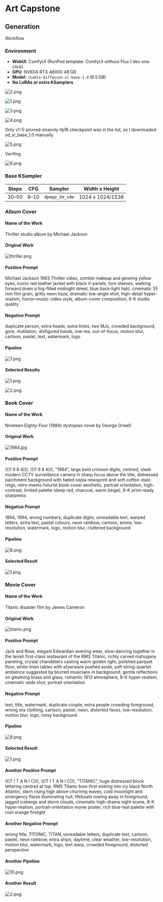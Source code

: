 # Art Capstone

## Generation
Workflow

### Environment
- **WebUI**: ComfyUI (RunPod template: ComfyUI without Flux.1 dev one-click)
- **GPU**: NVIDIA RTX A6000 48 GB
- **Model**: `stable-diffusion-xl-base-1.0` (6.5 GB)
- **No LoRAs or extra KSamplers**

![2.png](screenshots%2F2.png)

![1.png](screenshots%2F1.png)

![3.png](screenshots%2F3.png)

![4.png](screenshots%2F4.png)

Only v1-5-pruned-enaonly-fp16 checkpoint was in the list, so I downloaded sd_xl_base_1.0 manually

![5.png](screenshots%2F5.png)

Verifing

![6.png](screenshots%2F6.png)

### Base KSampler
| Steps | CFG  | Sampler        | Width x Height   |
|-------|------|----------------|------------------|
| 30–50 | 8–10 | `dpmpp_2m_sde` | 1024 x 1024/1536 |

### Album Cover

#### Name of the Work
Thriller studio album by Michael Jackson

#### Original Work

![thriller.png](images%2Falbum%2Foriginal%2Fthriller.png)

#### Positive Prompt
Michael Jackson 1983 Thriller video, zombie makeup and glowing yellow eyes, iconic red leather jacket with black V-panels, torn sleeves, walking forward down a fog-filled midnight street, blue back-light halo, cinematic 35 mm film grain, gritty neon haze, dramatic low-angle shot, high-detail hyper-realism, horror–music-video style, album-cover composition, 8-K studio quality

#### Negative Prompt
duplicate person, extra heads, extra limbs, two MJs, crowded background, gore, mutilation, disfigured hands, low-res, out-of-focus, motion blur, cartoon, pastel, text, watermark, logo

#### Pipeline
![7.png](screenshots%2F7.png)

#### Selected Results

![1.png](images%2Falbum%2Fnew%2F1.png)

![2.png](images%2Falbum%2Fnew%2F2.png)

### Book Cover

#### Name of the Work

Nineteen Eighty-Four (1984) dystopian novel by George Orwell

#### Original Work

![1984.jpg](images%2Fbook%2Foriginal%2F1984.jpg)

#### Positive Prompt

(((1 9 8 4))), (((1 9 8 4))), “1984”, large bold crimson digits, centred,
sleek modern CCTV surveillance camera in sharp focus above the title,
distressed parchment background with faded sepia newsprint and soft coffee-stain rings,
retro-meets-futurist book-cover aesthetic, portrait orientation, high-contrast,
limited palette (deep red, charcoal, warm beige), 8-K print-ready sharpness

#### Negative Prompt

1894, 1994, wrong numbers, duplicate digits, unreadable text, warped letters,
extra text, pastel colours, neon rainbow, cartoon, anime, low-resolution,
watermark, logo, motion blur, cluttered background

#### Pipeline

![8.png](screenshots%2F8.png)

#### Selected Result

![1.png](images%2Fbook%2Fnew%2F1.png)

### Movie Cover

#### Name of the Work

Titanic disaster film by James Cameron

#### Original Work

![titanic.png](images%2Fmovie%2Foriginal%2Ftitanic.png)

#### Positive Prompt

Jack and Rose, elegant Edwardian evening wear, slow-dancing together in the lavish first-class restaurant of the RMS Titanic, richly carved mahogany paneling, crystal chandeliers casting warm golden light, polished parquet floor, white-linen tables with silverware pushed aside, soft string-quartet ambience suggested by blurred musicians in background, gentle reflections on gleaming brass and glass, romantic 1912 atmosphere, 8-K hyper-realism, cinematic wide shot, portrait orientation

#### Negative Prompt

text, title, watermark, duplicate couple, extra people crowding foreground, wrong era clothing, cartoon, pastel, neon, distorted faces, low-resolution, motion blur, logo, noisy background

#### Pipeline

![9.png](screenshots%2F9.png)

#### Selected Result

![1.png](images%2Fmovie%2Fnew%2F1.png)

#### Another Positive Prompt

(((T I T A N I C))), (((T I T A N I C))), “TITANIC”, huge distressed block lettering centred at top,
RMS Titanic bow-first sinking into icy black North Atlantic, stern rising high above churning waves,
cold moonlight and emergency flares illuminating hull, lifeboats rowing away in foreground,
jagged icebergs and storm clouds, cinematic high-drama night scene, 8-K hyper-realism,
portrait-orientation movie poster, rich blue-teal palette with rust-orange firelight

#### Another Negative Prompt

wrong title, TITONIC, TITAN, unreadable letters, duplicate text, cartoon, pastel, neon rainbow,
extra ships, daytime, clear weather, low-resolution, motion blur, watermark, logo, text warp,
crowded foreground, distorted perspective

#### Another Pipeline

![10.png](screenshots%2F10.png)

#### Another Result

![2.png](images%2Fmovie%2Fnew%2F2.png)